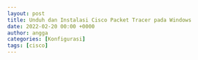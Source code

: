 ```yaml
---
layout: post
title: Unduh dan Instalasi Cisco Packet Tracer pada Windows
date: 2022-02-20 00:00 +0000
author: angga
categories: [Konfigurasi]
tags: [cisco]
---
```

